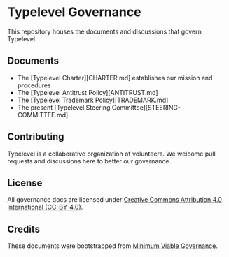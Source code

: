 # Typelevel Governance

This repository houses the documents and discussions that govern Typelevel.

## Documents

* The [Typelevel Charter][CHARTER.md] establishes our mission and procedures
* The [Typelevel Antitrust Policy][ANTITRUST.md]
* The [Typelevel Trademark Policy][TRADEMARK.md]
* The present [Typelevel Steering Committee][STEERING-COMMITTEE.md]

## Contributing

Typelevel is a collaborative organization of volunteers.  We welcome
pull requests and discussions here to better our governance.

## License

All governance docs are licensed under [Creative Commons Attribution 4.0 International (CC-BY-4.0)](LICENSE).

## Credits

These documents were bootstrapped from [Minimum Viable Governance](https://github.com/github/mvg).
